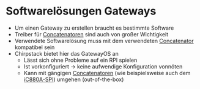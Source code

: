 # Softwarelösungen Gateways

* Um einen Gateway zu erstellen braucht es bestimmte Software
* Treiber für [Concatenatoren](Concatenator.md) sind auch von großer Wichtigkeit
* Verwendete Softwarelösung muss mit dem verwendeten [Concatenator](Concatenator.md) kompatibel sein
* Chirpstack bietet hier das GatewayOS an
  * Lässt sich ohne Probleme auf ein RPI spielen
  * Ist vorkonfiguriert -> keine aufwendige Konfiguration vonnöten
  * Kann mit gängigen [Concatenatoren](Concatenator.md) (wie beispielsweise auch dem [iC880A-SPI](iC880A-SPI.md)) umgehen (out-of-the-box)
